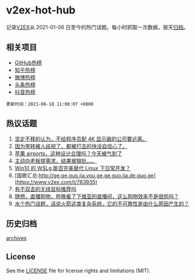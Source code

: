 # v2ex-hot-hub

 记录[V2EX](https://www.v2ex.com/)从 2021-01-06 日至今的热门话题。每小时抓取一次数据，按天[归档](archives)。
 
 ## 相关项目

- [GitHub热榜](https://github.com/snaildev/github-hot-hub)
- [知乎热榜](https://github.com/snaildev/zhihu-hot-hub)
- [微博热榜](https://github.com/snaildev/weibo-hot-hub)
- [头条热榜](https://github.com/snaildev/toutiao-hot-hub)
- [抖音热榜](https://github.com/snaildev/douyin-hot-hub)


 `更新时间：2021-06-18 11:08:07 +0800`

## 热议话题

1. [坚定不移的认为，不给程序员配 4K 显示器的公司要远离。](https://www.v2ex.com/t/783988)
1. [因为带转被人歧视了，都被打击的快没自信心了。](https://www.v2ex.com/t/783976)
1. [苹果 airports，这种设计合理吗？今天被气到了](https://www.v2ex.com/t/783913)
1. [主动向老板提需求，结果被狠批。。。](https://www.v2ex.com/t/784059)
1. [Win10 的 WSLg 能否完美替代 Linux 下日常开发？](https://www.v2ex.com/t/783953)
1. [国歌汇总:http://ge.ge.guo.jia.you.ge.ge.guo.jia.de.guo.ge](https://www.v2ex.com/t/783935)
1. [有不双击的无线鼠标推荐吗](https://www.v2ex.com/t/783989)
1. [随想，直播购物，昨晚看了下维亚的直播间，这么购物效率不是很低吗？](https://www.v2ex.com/t/784119)
1. [水个热门话题，话说火箭这类复杂系统，它的不可靠性是由什么原因产生的？](https://www.v2ex.com/t/784095)

## 历史归档

[archives](archives)

## License

See the [LICENSE](LICENSE) file for license rights and limitations (MIT).

